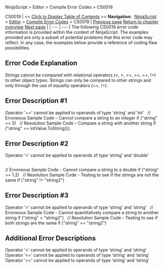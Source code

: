 ﻿
NinjaScript > Editor > Compile Error Codes > CS0019

CS0019
| << [Click to Display Table of Contents](cs0019.md) >> **Navigation:**     [NinjaScript](ninjascript.md) > [Editor](editor.md) > [Compile Error Codes](compile_error_codes.md) > CS0019 | [Previous page](cs0006.md) [Return to chapter overview](compile_error_codes.md) [Next page](cs0021.md) |
| --- | --- |
The following CS0019 error code information is provided within the context of NinjaScript. The examples provided are only a subset of potential problems that this error code may reflect. In any case, the examples below provide a reference of coding flaw possibilities.
 
## Error Code Explanation
Strings cannot be compared with relational operators (<, >, <=, >=, ==, !=) to other object types. Strings can only be compared to other strings and only through the use of equality operators (==, !=).
 
## Error Description #1 
Operator '==' cannot be applied to operands of type 'string' and 'int'
 
// Erroneous Sample Code – Cannot compare a string to an integer
if ("string" == 5)
 
// Resolution Sample Code – Compare a string with another string
if ("string" == intValue.ToString());
## 
## Error Description #2 
Operator ‘<’ cannot be applied to operands of type ‘string’ and ‘double’
## 
// Erroneous Sample Code - Cannot compare a string to a double
if ("string" >= 1.2)
 
// Resolution Sample Code - Testing to see if the strings are not the same
if ("string" != "string2")
 
## Error Description #3 
Operator ‘>’ cannot be applied to operands of type ‘string’ and ‘string’
 
// Erroneous Sample Code - Cannot quantitatively compare a string to another string
if ("string" > "string2")
 
// Resolution Sample Code - Testing to see if both strings are the same
if ("string" == "string2")
 
## Additional Error Descriptions 
Operator ‘<’ cannot be applied to operands of type ‘string’ and ‘string’ 
Operator ‘<=’ cannot be applied to operands of type ‘string’ and ‘string’ 
Operator ‘>=’ cannot be applied to operands of type ‘string’ and ‘string’
